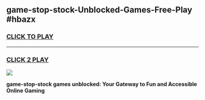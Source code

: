 
## game-stop-stock-Unblocked-Games-Free-Play #hbazx
<h3>
<a href="https://us.freeplayer.one?title=game-stop-stock&ref=9M">CLICK TO PLAY</a></h3>
<hr>

<h3>
<a href="https://us.freeplayer.one?title=game-stop-stock&ref=9M">CLICK 2 PLAY</a>
  
</h3>

<a href="https://us.freeplayer.one?title=game-stop-stock&ref=9M"><img src="https://clearcache.store/games.png"></a>


**game-stop-stock games unblocked: Your Gateway to Fun and Accessible Online Gaming**
